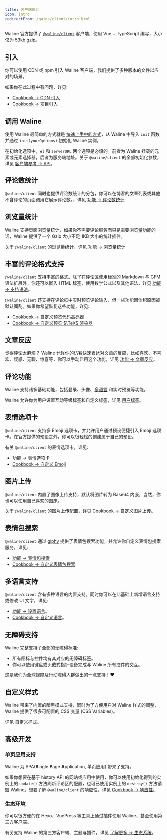 ```yaml
---
title: 客户端简介
icon: intro
redirectFrom: /guide/client/intro.html
---
```


Waline 官方提供了 [`@waline/client`](https://www.npmjs.com/package/@waline/client) 客户端，使用 Vue + TypeScript 编写，大小仅为 53kb gzip。

## 引入

你可以使用 CDN 或 npm 引入 Waline 客户端，我们提供了多种版本的文件以应对的场景。

如果你在此过程中有问题，详见:

- [Cookbook → CDN 引入](../../cookbook/cdn.md)
- [Cookbook → 项目引入](../../cookbook/project.md)

## 调用 Waline

使用 Waline 最简单的方式就是 [快速上手中的方式](./README.md#html-引入-客户端)，从 Waline 中导入 `init` 函数并通过 `init(yourOptions)` 初始化 Waline 实例。

在初始化选项中，`el` 和 `serverURL` 两个选项是必填的。前者为 Waline 挂载的元素或元素选择器，后者为服务端地址。关于 `@waline/client` 的全部初始化参数，详见 [客户端参考 → API](../../reference/client/api.md)。

## 评论数统计

`@waline/client` 同时也提供评论数统计的分包，你可以在博客的文章列表或其他不含评论的页面调用它展示评论数。，详见 [功能 → 评论数统计](../features/comment.md)

## 浏览量统计

Waline 支持页面浏览量统计，如果你不需要评论服务而只是需要浏览量功能的话，Waline 提供了一个 Gzip 大小不足 1KB 大小的统计插件。

关于 `@waline/client` 的浏览量统计，详见 [功能 → 浏览量统计](../features/pageview.md)

## 丰富的评论格式支持

`@waline/client` 支持丰富的格式。除了在评论区使用标准的 Markdown 与 GFM 语法扩展外，你还可以嵌入 HTML 标签、使用数学公式以及其他语法，详见 [功能 → 支持语法](../features/syntax.md)。

`@waline/client` 还支持在评论框中实时预览评论输入，但一些功能因体积原因被默认阉割。如果你希望恢复这些功能，详见:

- [Cookbook → 自定义预览代码高亮器](../../cookbook/highlighter.md)
- [Cookbook → 自定义预览 $\TeX$ 渲染器](../../cookbook/tex-renderer.md)

## 文章反应

觉得评论太麻烦？ Waline 允许你的访客快速表达对文章的反应，比如喜欢、不喜欢、疑惑、无聊、惊喜等，你可以手动启用这个功能，详见 [功能 → 文章反应](../features/reaction.md)。

## 评论功能

Waline 支持诸多基础功能，包括登录、头像、[多语言](../features/i18n.md) 和实时预览等功能。

Waline 允许你为用户设置互动等级标签和自定义标签，详见 [用户标签](../features/label.md)。

## 表情选项卡

`@waline/client` 支持多 Emoji 选项卡，并允许用户通过预设便捷引入 Emoji 选项卡。在官方提供的预设之外，你可以很轻松的创建属于自己的预设。

有关 `@waline/client` 的表情选项卡，详见:

- [功能 → 表情选项卡](../features/emoji.md)
- [Cookbook → 自定义 Emoji](../../cookbook/emoji.md)

## 图片上传

`@waline/client` 内置了图像上传支持，默认将图片转为 Base64 内嵌，当然，你也可以使用自己喜欢的图床。

关于 `@waline/client` 的图片上传配置，详见 [Cookbook → 自定义图片上传](../../cookbook/upload-image.md)。

## 表情包搜索

`@waline/client` 通过 [giphy](https://giphy.com) 提供了表情包搜索功能，并允许你自定义表情包搜索服务，详见:

- [功能 → 表情包搜索](../features/search.md)
- [Cookbook → 自定义表情包搜索](../../cookbook/search.md)

## 多语言支持

`@waline/client` 含有多种语言的内置支持，同时你可以在此基础上新增语言支持或修改 UI 文字，详见:

- [功能 → 设置语言](../features/i18n.md)。
- [Cookbook → 自定义语言](../features/i18n.md)。

## 无障碍支持

Waline 完整支持了全部的无障碍标准:

- 所有图标与控件均有其对应的无障碍标签。
- 你可以使用键盘或头戴式指针设备完成与 Waline 所有控件的交互。

这是我们为全球视障及行动障碍人群做出的一点支持！:heart:

## 自定义样式

Waline 带来了内置的暗黑模式支持，同时为了方便用户对 Waline 样式的调整，Waline 提供了很多可配置的 CSS 变量 (CSS Variables)。

详见 [自定义样式](../features//style.md)。

## 高级开发

### 单页应用支持

Waline 为 SPA(**S**ingle **P**age **A**pplication, 单页应用) 带来了支持。

如果你想要在基于 history API 的网站或应用中使用，你可以使用初始化得到的实例上的 `update()` 方法刷新评论区的配置，也可已使用实例上的 `destroy()` 方法销毁 Waline。想要了解 `@waline/client` 的响应性，详见 [Cookbook → 响应性](../../cookbook/reactivity.md)。

### 生态环境

你可以很方便的在 Hexo，VuePress 等工具上通过插件使用 Waline，甚至使用第三方客户端。

有关支持 Waline 的第三方客户端、主题与插件，详见 [了解更多 → 生态系统](../../advanced/ecosystem.md)。
